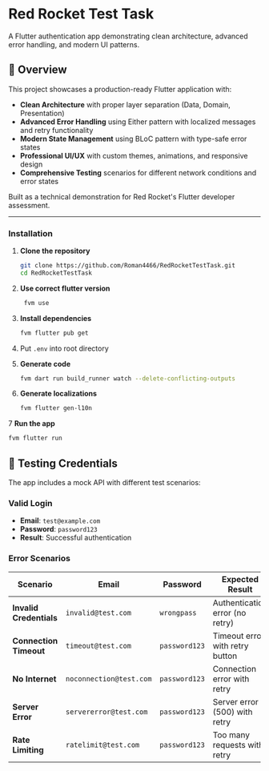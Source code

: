 # Red Rocket Test Task

A Flutter authentication app demonstrating clean architecture, advanced error handling, and modern UI patterns.

## 📱 Overview

This project showcases a production-ready Flutter application with:
- **Clean Architecture** with proper layer separation (Data, Domain, Presentation)
- **Advanced Error Handling** using Either pattern with localized messages and retry functionality
- **Modern State Management** using BLoC pattern with type-safe error states
- **Professional UI/UX** with custom themes, animations, and responsive design
- **Comprehensive Testing** scenarios for different network conditions and error states

Built as a technical demonstration for Red Rocket's Flutter developer assessment.

---

### Installation

1. **Clone the repository**
   ```bash
   git clone https://github.com/Roman4466/RedRocketTestTask.git
   cd RedRocketTestTask
   ```

2. **Use correct flutter version**
   ```bash
    fvm use
   ```

3. **Install dependencies**
   ```bash
   fvm flutter pub get
   ```
   
4. Put `.env` into root directory

5. **Generate code**
   ```bash
   fvm dart run build_runner watch --delete-conflicting-outputs
   ```

6. **Generate localizations**
   ```bash
   fvm flutter gen-l10n
   ```

7 **Run the app**
   ```bash
   fvm flutter run
   ```

## 🧪 Testing Credentials

The app includes a mock API with different test scenarios:

### **Valid Login**
- **Email**: `test@example.com`
- **Password**: `password123`
- **Result**: Successful authentication

### **Error Scenarios**

| Scenario | Email | Password | Expected Result |
|----------|-------|----------|-----------------|
| **Invalid Credentials** | `invalid@test.com` | `wrongpass` | Authentication error (no retry) |
| **Connection Timeout** | `timeout@test.com` | `password123` | Timeout error with retry button |
| **No Internet** | `noconnection@test.com` | `password123` | Connection error with retry |
| **Server Error** | `servererror@test.com` | `password123` | Server error (500) with retry |
| **Rate Limiting** | `ratelimit@test.com` | `password123` | Too many requests with retry |

